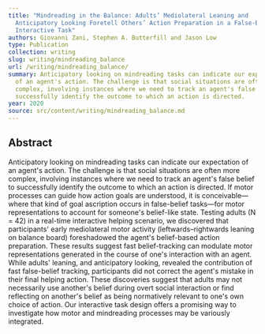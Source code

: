 ```yaml
---
title: "Mindreading in the Balance: Adults’ Mediolateral Leaning and
  Anticipatory Looking Foretell Others’ Action Preparation in a False-Belief
  Interactive Task"
authors: Giovanni Zani, Stephen A. Butterfill and Jason Low
type: Publication
collection: writing
slug: writing/mindreading_balance
url: /writing/mindreading_balance/
summary: Anticipatory looking on mindreading tasks can indicate our expectation
  of an agent's action. The challenge is that social situations are often more
  complex, involving instances where we need to track an agent's false belief to
  successfully identify the outcome to which an action is directed.
year: 2020
source: src/content/writing/mindreading_balance.md
---
```


## Abstract

Anticipatory looking on mindreading tasks can indicate our expectation of an agent's action. The challenge is that social situations are often more complex, involving instances where we need to track an agent's false belief to successfully identify the outcome to which an action is directed. If motor processes can guide how action goals are understood, it is conceivable—where that kind of goal ascription occurs in false-belief tasks—for motor representations to account for someone's belief-like state. Testing adults (N = 42) in a real-time interactive helping scenario, we discovered that participants' early mediolateral motor activity (leftwards–rightwards leaning on balance board) foreshadowed the agent's belief-based action preparation. These results suggest fast belief-tracking can modulate motor representations generated in the course of one's interaction with an agent. While adults' leaning, and anticipatory looking, revealed the contribution of fast false-belief tracking, participants did not correct the agent's mistake in their final helping action. These discoveries suggest that adults may not necessarily use another's belief during overt social interaction or find reflecting on another's belief as being normatively relevant to one's own choice of action. Our interactive task design offers a promising way to investigate how motor and mindreading processes may be variously integrated.
